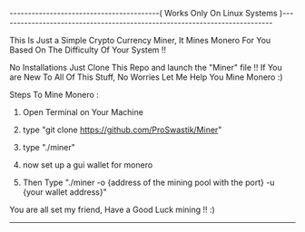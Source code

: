 -----------------------------------------( Works Only On Linux Systems )---------------------------------------------------------------------------

This Is Just a Simple Crypto Currency Miner, It Mines Monero For You Based On The Difficulty Of Your System !!

No Installations Just Clone This Repo and launch the "Miner" file !! If You are New To All Of This Stuff, No Worries Let Me Help You Mine Monero :)

Steps To Mine Monero :

1) Open Terminal on Your Machine

2) type "git clone https://github.com/ProSwastik/Miner"

3) type "./miner"

4) now set up a gui wallet for monero

5) Then Type "./miner -o {address of the mining pool with the port} -u {your wallet address}"

You are all set my friend, Have a Good Luck mining !! :)

--------------------------------------------------------------------------------------------------------------------------------------------------------------------
